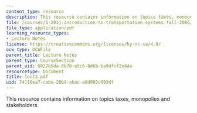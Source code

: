 ```yaml
---
content_type: resource
description: This resource contains information on topics taxes, monopolies and stakeholders.
file: /courses/1-201j-introduction-to-transportation-systems-fall-2006/74110ea7cabe20b9abaca8d903c983df_lect3.pdf
file_type: application/pdf
learning_resource_types:
- Lecture Notes
license: https://creativecommons.org/licenses/by-nc-sa/4.0/
ocw_type: OCWFile
parent_title: Lecture Notes
parent_type: CourseSection
parent_uid: 602765da-8b70-e5c6-8d6b-ba9dfcf2e84a
resourcetype: Document
title: lect3.pdf
uid: 74110ea7-cabe-20b9-abac-a8d903c983df
---
```

This resource contains information on topics taxes, monopolies and stakeholders.